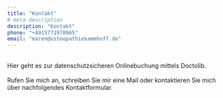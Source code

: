 ```yaml
---
title: "Kontakt"
# meta description
description: "Kontakt"
phone: "+4915771978965"
email: "maren@osteopathiekammhoff.de"
---
```


<br>
Hier geht es zur datenschutzsicheren Onlinebuchung mittels Doctolib.

<br>
<br>
Rufen Sie mich an, schreiben Sie mir eine Mail oder kontaktieren Sie mich über nachfolgendes Kontaktformular.
